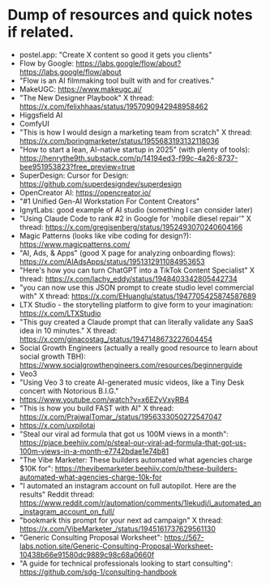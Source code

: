# Dump of resources and quick notes if related.
- postel.app: "Create X content so good it gets you clients"
- Flow by Google: https://labs.google/flow/about?https://labs.google/flow/about
 - "Flow is an AI filmmaking tool built with and for creatives."
- MakeUGC: https://www.makeugc.ai/
- "The New Designer Playbook" X thread: https://x.com/felixhhaas/status/1957090942948958462
- Higgsfield AI
- ComfyUI
- "This is how I would design a marketing team from scratch" X thread: https://x.com/boringmarketer/status/1955683193132118036
- "How to start a lean, AI-native startup in 2025" (with plenty of tools): https://henrythe9th.substack.com/p/14194ed3-f99c-4a26-8737-bee951953823?free_preview=true
- SuperDesign: Cursor for Design: https://github.com/superdesigndev/superdesign
- OpenCreator AI: https://opencreator.io/
 - "#1 Unified Gen-AI Workstation For Content Creators" 
- IgnytLabs: good example of AI studio (something I can consider later)
- "Using Claude Code to rank #2 in Google for 'mobile diesel repair'" X thread: https://x.com/gregisenberg/status/1952493070240604166
- Magic Patterns (looks like vibe coding for design?): https://www.magicpatterns.com/
- "AI, Ads, & Apps" (good X page for analyzing onboarding flows): https://x.com/AIAdsApps/status/1951312911084953653
- "Here's how you can turn ChatGPT into a TikTok Content Specialist" X thread: https://x.com/lachy_eddy/status/1948403342805442734
- "you can now use this JSON prompt to create studio level commercial with" X thread: https://x.com/EHuanglu/status/1947705425874587689
- LTX Studio - the storytelling platform to give form to your imagination: https://x.com/LTXStudio
- "This guy created a Claude prompt that can literally validate any SaaS idea in 10 minutes." X thread: https://x.com/ginacostag_/status/1947148673227604454
- Social Growth Engineers (actually a really good resource to learn about social growth TBH): https://www.socialgrowthengineers.com/resources/beginnerguide
- Veo3
- "Using Veo 3 to create AI-generated music videos, like a Tiny Desk concert with Notorious B.I.G."
 - https://www.youtube.com/watch?v=x6EZyVxyRB4
- "This is how you build FAST with AI" X thread: https://x.com/PrajwalTomar_/status/1956333050272547047
 - https://x.com/uxpilotai
- "Steal our viral ad formula that got us 100M views in a month": https://pjace.beehiiv.com/p/steal-our-viral-ad-formula-that-got-us-100m-views-in-a-month-e7742bdae1e74b81
- "The Vibe Marketer: These builders automated what agencies charge $10K for": https://thevibemarketer.beehiiv.com/p/these-builders-automated-what-agencies-charge-10k-for
- "I automated an instagram account on full autopilot. Here are the results" Reddit thread: https://www.reddit.com/r/automation/comments/1lekudj/i_automated_an_instagram_account_on_full/
- "bookmark this prompt for your next ad campaign" X thread: https://x.com/VibeMarketer_/status/1945161737629561130
- "Generic Consulting Proposal Worksheet": https://567-labs.notion.site/Generic-Consulting-Proposal-Worksheet-10438b66e91580dc9889c98c68a0660f
- "A guide for technical professionals looking to start consulting": https://github.com/sdg-1/consulting-handbook
